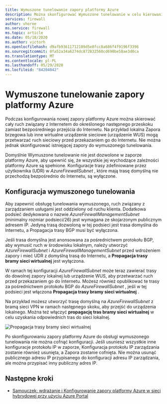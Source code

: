 ```yaml
---
title: Wymuszone tunelowanie zapory platformy Azure
description: Można skonfigurować Wymuszone tunelowanie w celu kierowania ruchu związanego z Internetem do dodatkowej zapory lub sieciowego urządzenia wirtualnego w celu dalszej obróbki.
services: firewall
author: vhorne
ms.service: firewall
ms.topic: article
ms.date: 05/18/2020
ms.author: victorh
ms.openlocfilehash: d9afb93611712109d5e8fcc8a686f4f9196f3396
ms.sourcegitcommit: 0fa52a34a6274dc872832560cd690be58ae3d0ca
ms.translationtype: MT
ms.contentlocale: pl-PL
ms.lasthandoff: 05/29/2020
ms.locfileid: "84204042"
---
```

# <a name="azure-firewall-forced-tunneling"></a>Wymuszone tunelowanie zapory platformy Azure

Podczas konfigurowania nowej zapory platformy Azure można skierować cały ruch związany z Internetem do określonego następnego przeskoku zamiast bezpośredniego przejścia do Internetu. Na przykład lokalna Zapora brzegowa lub inne wirtualne urządzenie sieciowe (urządzenie WUS) mogą przetwarzać ruch sieciowy przed przekazaniem go do Internetu. Nie można jednak skonfigurować istniejącej zapory do wymuszonego tunelowania.

Domyślnie Wymuszone tunelowanie nie jest dozwolone w zaporze platformy Azure, aby upewnić się, że wszystkie jej wychodzące zależności platformy Azure są spełnione. Konfiguracje trasy zdefiniowane przez użytkownika (UDR) w *AzureFirewallSubnet* , które mają trasę domyślną nie przechodzą bezpośrednio do Internetu, są wyłączone.

## <a name="forced-tunneling-configuration"></a>Konfiguracja wymuszonego tunelowania

Aby zapewnić obsługę tunelowania wymuszonego, ruch związany z zarządzaniem usługami jest oddzielony od ruchu klienta. Dodatkowa podsieć dedykowana o nazwie *AzureFirewallManagementSubnet* (minimalny rozmiar podsieci/26) jest wymagana ze skojarzonym publicznym adresem IP. Jedyną trasą dozwoloną w tej podsieci jest trasa domyślna do Internetu, a Propagacja trasy BGP musi być wyłączona.

Jeśli trasa domyślna jest anonsowana za pośrednictwem protokołu BGP, aby wymusić ruch w środowisku lokalnym, należy utworzyć *AzureFirewallSubnet* i *AzureFirewallManagementSubnet* przed wdrożeniem zapory i mieć UDR z domyślną trasą do Internetu, a **Propagacja trasy bramy sieci wirtualnej** jest wyłączona.

W ramach tej konfiguracji *AzureFirewallSubnet* może teraz zawierać trasy do dowolnej zapory lokalnej lub urządzenie WUS, aby przetwarzać ruch przed przekazaniem go do Internetu. Możesz również opublikować te trasy za pośrednictwem protokołu BGP do *AzureFirewallSubnet* , jeśli w tej podsieci jest włączona **Propagacja trasy bramy sieci wirtualnej** .

Na przykład możesz utworzyć trasę domyślną na *AzureFirewallSubnet* z bramą sieci VPN w ramach następnego skoku, aby przejść do urządzenia lokalnego. Można też włączyć **propagację tras bramy sieci wirtualnej** w celu uzyskania odpowiednich tras do sieci lokalnej.

![Propagacja trasy bramy sieci wirtualnej](media/forced-tunneling/route-propagation.png)

Po skonfigurowaniu zapory platformy Azure do obsługi wymuszonego tunelowania nie można cofnąć konfiguracji. Jeśli usuniesz wszystkie inne konfiguracje protokołu IP w zaporze, Konfiguracja protokołu IP zarządzania zostanie również usunięta, a Zapora zostanie cofnięta. Nie można usunąć publicznego adresu IP przypisanego do konfiguracji adresu IP zarządzania, ale można przypisać inny publiczny adres IP.

## <a name="next-steps"></a>Następne kroki

- [Samouczek: wdrażanie i Konfigurowanie zapory platformy Azure w sieci hybrydowej przy użyciu Azure Portal](tutorial-hybrid-portal.md)
